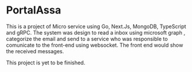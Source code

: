 # PortalAssa
This is a project of Micro service using Go, Next.Js, MongoDB, TypeScript and gRPC. 
The system was design to read a inbox using microsoft graph , categorize the email and send to a service who was responsible to comunicate to the front-end using websocket.
The front end would show the received messages.

This project is yet to be finished.
